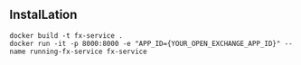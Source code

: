 ## InstalLation
```
docker build -t fx-service .
docker run -it -p 8000:8000 -e "APP_ID={YOUR_OPEN_EXCHANGE_APP_ID}" --name running-fx-service fx-service
```
